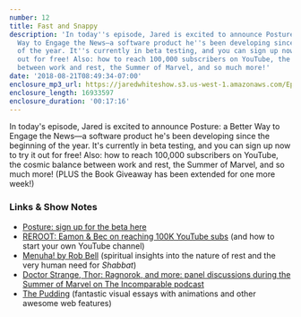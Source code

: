 ```yaml
---
number: 12
title: Fast and Snappy
description: 'In today''s episode, Jared is excited to announce Posture: a Better
  Way to Engage the News—a software product he''s been developing since the beginning
  of the year. It''s currently in beta testing, and you can sign up now to try it
  out for free! Also: how to reach 100,000 subscribers on YouTube, the cosmic balance
  between work and rest, the Summer of Marvel, and so much more!'
date: '2018-08-21T08:49:34-07:00'
enclosure_mp3_url: https://jaredwhiteshow.s3.us-west-1.amazonaws.com/Episode%2012%20-%20Fast%20and%20Snappy.mp3
enclosure_length: 16933597
enclosure_duration: '00:17:16'
---
```


In today's episode, Jared is excited to announce Posture: a Better Way to Engage the News—a software product he's been developing since the beginning of the year. It's currently in beta testing, and you can sign up now to try it out for free! Also: how to reach 100,000 subscribers on YouTube, the cosmic balance between work and rest, the Summer of Marvel, and so much more! (PLUS the Book Giveaway has been extended for one more week!)

### Links & Show Notes

* [Posture: sign up for the beta here](https://posture.news)
* [REROOT: Eamon & Bec on reaching 100K YouTube subs](http://directory.libsyn.com/episode/index/show/reroot/id/6947500) (and how to start your own YouTube channel)
* [Menuha! by Rob Bell](https://robbell.podbean.com/e/menuha/) (spiritual insights into the nature of rest and the very human need for _Shabbat_)
* [Doctor Strange, Thor: Ragnorok, and more: panel discussions during the Summer of Marvel on The Incomparable podcast](https://www.theincomparable.com/theincomparable/)
* [The Pudding](https://pudding.cool/) (fantastic visual essays with animations and other awesome web features)